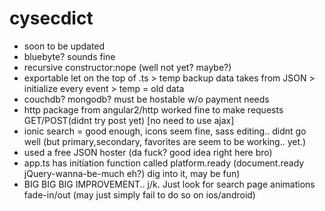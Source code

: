 # cysecdict
- soon to be updated
- bluebyte? sounds fine
- recursive constructor:nope (well not yet? maybe?)
- exportable let on the top of .ts > temp backup data takes from JSON > initialize every event > temp = old data
- couchdb? mongodb? must be hostable w/o payment needs
- http package from angular2/http worked fine to make requests GET/POST(didnt try post yet) [no need to use ajax]
- ionic search = good enough, icons seem fine, sass editing.. didnt go well (but primary,secondary, favorites are seem to be working.. yet.)
- used a free JSON hoster (da fuck? good idea right here bro)
- app.ts has initiation function called platform.ready (document.ready jQuery-wanna-be-much eh?) dig into it, may be fun)
- BIG BIG BIG IMPROVEMENT.. j/k. Just look for search page animations fade-in/out (may just simply fail to do so on ios/android) 
